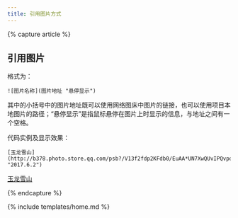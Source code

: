 ```yaml
---
title: 引用图片方式
---
```


{% capture article %}


## 引用图片

格式为：

	![图片名称](图片地址 "悬停显示")

其中的小括号中的图片地址既可以使用网络图床中图片的链接，也可以使用项目本地图片的路径；“悬停显示”是指鼠标悬停在图片上时显示的信息，与地址之间有一个空格。

代码实例及显示效果：

	[玉龙雪山](http://b378.photo.store.qq.com/psb?/V13f2fdp2KFdb0/EuAA*UN7XwQUvIPQvpqlFYue83qdLuqB.jv0OETzj20!/b/dA*pVeGTPwAA&bo=6gOAAkAG*gMFAPM!&rf=viewer_4 "2017.6.2")

[玉龙雪山](http://b378.photo.store.qq.com/psb?/V13f2fdp2KFdb0/EuAA*UN7XwQUvIPQvpqlFYue83qdLuqB.jv0OETzj20!/b/dA*pVeGTPwAA&bo=6gOAAkAG*gMFAPM!&rf=viewer_4 "2017.6.2")

{% endcapture %}

{% include templates/home.md %}
